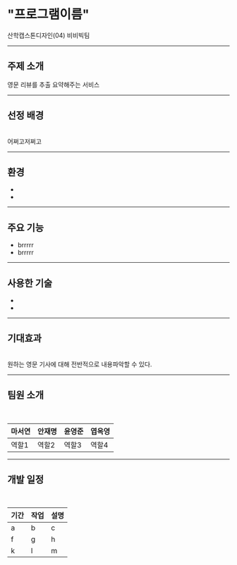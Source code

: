 # "프로그램이름"

산학캡스톤디자인(04) 비비빅팀

-------
## 주제 소개
 영문 리뷰를 추출 요약해주는 서비스
 
-------

## 선정 배경
<br>
어쩌고저쩌고

-------

## 환경
- 
- 
-------

## 주요 기능
- brrrrr
- brrrrr
-------

## 사용한 기술
- 
- 

-------

## 기대효과
<br>
원하는 영문 기사에 대해 전반적으로 내용파악할 수 있다.

-------

## 팀원 소개
<br>

|마서연|안재명|윤영준|엽옥영|
|---|---|---|---|
|역할1|역할2|역할3|역할4|

-------

## 개발 일정
<br>

| 기간 | 작업 | 설명 |
|---|---|---|
| a | b | c |
| f | g | h |
| k | l | m |
